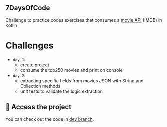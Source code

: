 ## 7DaysOfCode

Challenge to practice codes exercises that consumes a [movie API](https://imdb-api.com/) (IMDB) in Kotlin
  
# Challenges

- `day 1`:
  - create project 
  - consume the top250 movies and print on console
- `day 2`:
  - extracting specific fields from movies JSON with String and Collection methods
  - unit tests to validate the logic extraction 

## 📁 Access the project

You can check out the code in [dev branch](https://github.com/alura-cursos/seven-days-of-code-kotlin/tree/dev).
